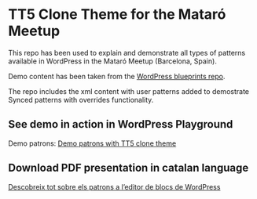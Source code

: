 # TT5 Clone Theme for the Mataró Meetup

This repo has been used to explain and demonstrate all types of patterns available in WordPress in the Mataró Meetup (Barcelona, Spain).

Demo content has been taken from the [WordPress blueprints repo](https://github.com/WordPress/blueprints/tree/trunk/blueprints/tt5-demo).

The repo includes the xml content with user patterns added to demostrate Synced patterns with overrides functionality.


## See demo in action in WordPress Playground

Demo patrons: [Demo patrons with TT5 clone theme](https://playground.wordpress.net/?blueprint-url=https://raw.githubusercontent.com/dballari/tt5clone-meetup-mataro/blueprints/tt5clone-demo/blueprint.json)

## Download PDF presentation in catalan language

[Descobreix tot sobre els patrons a l’editor de blocs de WordPress](https://raw.githubusercontent.com/dballari/tt5clone-meetup-mataro/main/meetup-mataro-24-1-2025-patrons.pdf)



